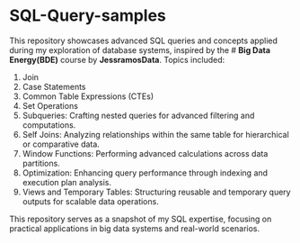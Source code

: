 # SQL-Query-samples
This repository showcases advanced SQL queries and concepts applied during my exploration of database systems, inspired by the # **Big Data Energy(BDE)** course by **JessramosData**. 
Topics included:
1. Join
2. Case Statements
3. Common Table Expressions (CTEs)
4. Set Operations
5. Subqueries: Crafting nested queries for advanced filtering and computations.
6. Self Joins: Analyzing relationships within the same table for hierarchical or comparative data.
7. Window Functions: Performing advanced calculations across data partitions.
8.  Optimization: Enhancing query performance through indexing and execution plan analysis.
9. Views and Temporary Tables: Structuring reusable and temporary query outputs for scalable data operations.

This repository serves as a snapshot of my SQL expertise, focusing on practical applications in big data systems and real-world scenarios.
